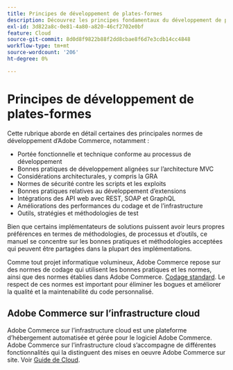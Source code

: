 ```yaml
---
title: Principes de développement de plates-formes
description: Découvrez les principes fondamentaux du développement de plateformes lorsque vous utilisez Adobe Commerce.
exl-id: 3d822a8c-0e81-4a80-a820-46cf2702e0bf
feature: Cloud
source-git-commit: 8d0d8f9822b88f2dd8cbae8f6d7e3cdb14cc4848
workflow-type: tm+mt
source-wordcount: '206'
ht-degree: 0%

---
```



# Principes de développement de plates-formes

Cette rubrique aborde en détail certaines des principales normes de développement d’Adobe Commerce, notamment :

- Portée fonctionnelle et technique conforme au processus de développement
- Bonnes pratiques de développement alignées sur l’architecture MVC
- Considérations architecturales, y compris la GRA
- Normes de sécurité contre les scripts et les exploits
- Bonnes pratiques relatives au développement d’extensions
- Intégrations des API web avec REST, SOAP et GraphQL
- Améliorations des performances du codage et de l’infrastructure
- Outils, stratégies et méthodologies de test

Bien que certains implémentateurs de solutions puissent avoir leurs propres préférences en termes de méthodologies, de processus et d’outils, ce manuel se concentre sur les bonnes pratiques et méthodologies acceptées qui peuvent être partagées dans la plupart des implémentations.

Comme tout projet informatique volumineux, Adobe Commerce repose sur des normes de codage qui utilisent les bonnes pratiques et les normes, ainsi que des normes établies dans Adobe Commerce. [Codage standard](https://developer.adobe.com/commerce/php/coding-standards/). Le respect de ces normes est important pour éliminer les bogues et améliorer la qualité et la maintenabilité du code personnalisé.

## Adobe Commerce sur l’infrastructure cloud

Adobe Commerce sur l’infrastructure cloud est une plateforme d’hébergement automatisée et gérée pour le logiciel Adobe Commerce. Adobe Commerce sur l’infrastructure cloud s’accompagne de différentes fonctionnalités qui la distinguent des mises en oeuvre Adobe Commerce sur site. Voir [Guide de Cloud](https://experienceleague.adobe.com/docs/commerce-cloud-service/user-guide/overview.html).
